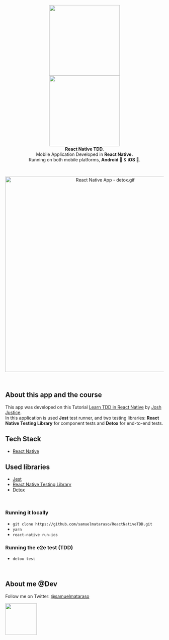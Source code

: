 <!-- header section -->
<p align="center">
  <img src="https://i.imgur.com/t2aQUL1.png" height="224" /><br/>
  <img src="https://i.imgur.com/DAaAKr4.jpg" height="224" /><br/>
  <span><b>React Native TDD.</b></span><br/>
  <span>Mobile Application Developed in <b>React Native.</b></span><br/>
  <span>Running on both mobile platforms, <b>Android 🤖</b> & <b>iOS 🍎</b>. </span><br/>
</p>
<!-- header section END -->

<br/>
<!-- show case/gif section -->
<p align="center">
    <img alt="React Native App - detox.gif" height="620" src="https://media.giphy.com/media/e7OU6ynAmFyx8EIW8G/giphy.gif" />
</p>
<!-- show case/gif section END -->

<br/>

<!-- about app and course section -->

## About this app and the course

This app was developed on this Tutorial [Learn TDD in React Native](https://learntdd.in/react-native/) by [Josh Justice](https://twitter.com/CodingItWrong).<br/>
In this application is used <b>Jest</b> test runner, and two testing libraries: <b>React Native Testing Library</b> for component tests and <b>Detox</b> for end-to-end tests.
<br/>

## Tech Stack

- [React Native](https://github.com/facebook/react-native)

## Used libraries

- [Jest](https://jestjs.io/docs/en/tutorial-react-native.html)
- [React Native Testing Library](https://github.com/callstack/react-native-testing-library)
- [Detox](https://github.com/wix/Detox)

<br/>

### Running it locally

- `git clone https://github.com/samuelmataraso/ReactNativeTDD.git`
- `yarn`
- `react-native run-ios`

### Running the e2e test (TDD)

- `detox test`
<!-- - `react-native run-ios` or `react-native run-android` -->

<!-- Before `react-native run-android`, dont forget do this:

- On android root folder, create this file `local.properties`
- Inside this file, add this line with your sdk patch `sdk.dir = /Users/user/your/Android/sdk/patch` -->
  <!-- about app and course section END -->

<br/>

<!-- about me -->

## About me @Dev

Follow me on Twitter: [@samuelmataraso](https://twitter.com/samuelmataraso)

<a href="https://twitter.com/samuelmataraso" target="_blank">
<img src="https://twitter.com/samuelmataraso/profile_image?size=original" height="100" /></a>

<!-- about me  END -->
